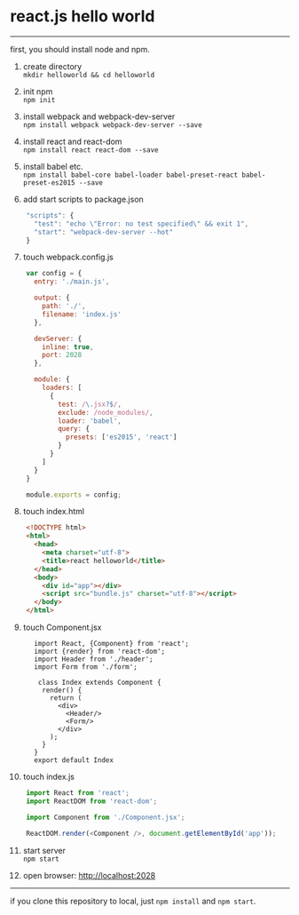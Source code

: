 # react.js hello world
---
first, you should install node and npm.

1. create directory  
    `mkdir helloworld && cd helloworld`

2. init npm  
    `npm init`

3. install webpack and webpack-dev-server  
    `npm install webpack webpack-dev-server --save`

4. install react and react-dom  
    `npm install react react-dom --save`

5. install babel etc.  
    `npm install babel-core babel-loader babel-preset-react babel-preset-es2015 --save`

6. add start scripts to package.json
```javascript
    "scripts": {
      "test": "echo \"Error: no test specified\" && exit 1",
      "start": "webpack-dev-server --hot"
    }
```

7. touch webpack.config.js
```javascript
    var config = {
      entry: './main.js',

      output: {
        path: './',
        filename: 'index.js'
      },

      devServer: {
        inline: true,
        port: 2028
      },

      module: {
        loaders: [
          {
            test: /\.jsx?$/,
            exclude: /node_modules/,
            loader: 'babel',
            query: {
              presets: ['es2015', 'react']
            }
          }
        ]
      }
    }

    module.exports = config;
```

8. touch index.html
```html
    <!DOCTYPE html>
    <html>
      <head>
        <meta charset="utf-8">
        <title>react helloworld</title>
      </head>
      <body>
        <div id="app"></div>
        <script src="bundle.js" charset="utf-8"></script>
      </body>
    </html>
```

9. touch Component.jsx
```javascipt
      import React, {Component} from 'react';
      import {render} from 'react-dom';
      import Header from './header';
      import Form from './form';

       class Index extends Component {
        render() {
          return (
            <div>
              <Header/>
              <Form/>
            </div>
          );
        }
      }
      export default Index
```

10. touch index.js
```javascript
    import React from 'react';
    import ReactDOM from 'react-dom';

    import Component from './Component.jsx';

    ReactDOM.render(<Component />, document.getElementById('app'));
```

11. start server  
    `npm start`

12. open browser: [http://localhost:2028](http://localhost:2028)

---
if you clone this repository to local, just `npm install` and `npm start`.
